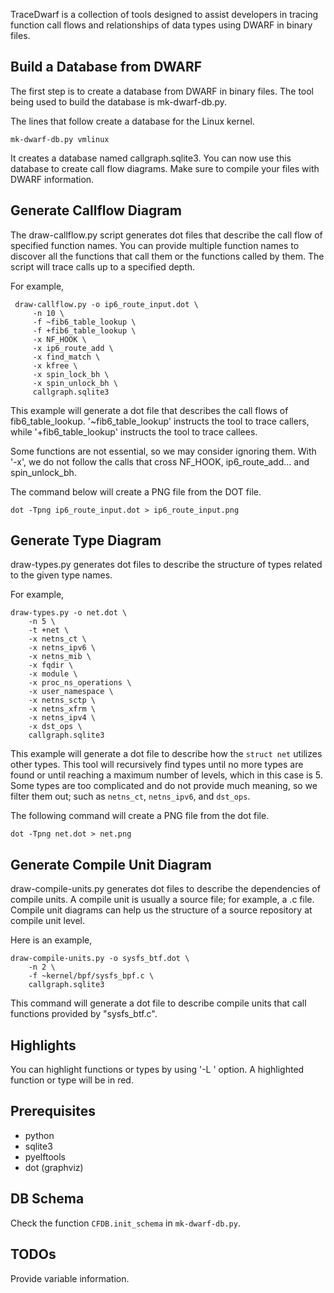 TraceDwarf is a collection of tools designed to assist developers in
tracing function call flows and relationships of data types using
DWARF in binary files.

## Build a Database from DWARF
The first step is to create a database from DWARF in binary files. The
tool being used to build the database is mk-dwarf-db.py.

The lines that follow create a database for the Linux kernel.

    mk-dwarf-db.py vmlinux

It creates a database named callgraph.sqlite3. You can now use this
database to create call flow diagrams. Make sure to compile your files
with DWARF information.

## Generate Callflow Diagram
The draw-callflow.py script generates dot files that describe the call
flow of specified function names. You can provide multiple function
names to discover all the functions that call them or the functions
called by them. The script will trace calls up to a specified depth.

For example,

     draw-callflow.py -o ip6_route_input.dot \
         -n 10 \
         -f ~fib6_table_lookup \
         -f +fib6_table_lookup \
         -x NF_HOOK \
         -x ip6_route_add \
         -x find_match \
         -x kfree \
         -x spin_lock_bh \
         -x spin_unlock_bh \
         callgraph.sqlite3

This example will generate a dot file that describes the call flows of
fib6_table_lookup. '~fib6_table_lookup' instructs the tool to trace
callers, while '+fib6_table_lookup' instructs the tool to trace
callees.

Some functions are not essential, so we may consider ignoring
them. With '-x', we do not follow the calls that cross NF_HOOK,
ip6_route_add... and spin_unlock_bh.

The command below will create a PNG file from the DOT file.

    dot -Tpng ip6_route_input.dot > ip6_route_input.png

## Generate Type Diagram
draw-types.py generates dot files to describe the structure of types
related to the given type names.

For example,

    draw-types.py -o net.dot \
        -n 5 \
        -t +net \
        -x netns_ct \
        -x netns_ipv6 \
        -x netns_mib \
        -x fqdir \
        -x module \
        -x proc_ns_operations \
        -x user_namespace \
        -x netns_sctp \
        -x netns_xfrm \
        -x netns_ipv4 \
        -x dst_ops \
        callgraph.sqlite3

This example will generate a dot file to describe how the `struct net`
utilizes other types. This tool will recursively find types until no
more types are found or until reaching a maximum number of levels,
which in this case is 5. Some types are too complicated and do not
provide much meaning, so we filter them out; such as `netns_ct`,
`netns_ipv6`, and `dst_ops`.

The following command will create a PNG file from the dot file.

    dot -Tpng net.dot > net.png

## Generate Compile Unit Diagram
draw-compile-units.py generates dot files to describe the dependencies
of compile units. A compile unit is usually a source file; for
example, a .c file. Compile unit diagrams can help us the structure of
a source repository at compile unit level.

Here is an example,

    draw-compile-units.py -o sysfs_btf.dot \
        -n 2 \
        -f ~kernel/bpf/sysfs_bpf.c \
        callgraph.sqlite3

This command will generate a dot file to describe compile units that
call functions provided by "sysfs_btf.c".

## Highlights
You can highlight functions or types by using '-L <symbol>' option.
A highlighted function or type will be in red.

## Prerequisites

 - python
 - sqlite3
 - pyelftools
 - dot (graphviz)

## DB Schema

Check the function `CFDB.init_schema` in `mk-dwarf-db.py`.

## TODOs
Provide variable information.

